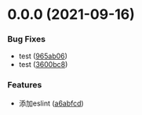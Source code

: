 # 0.0.0 (2021-09-16)


### Bug Fixes

* test ([965ab06](https://github.com.cnpmjs.org/QiYoe/vite2.0-vue3/commit/965ab06bf2e7786c56d802ea7c5e7b9fa799a81c))
* test ([3600bc8](https://github.com.cnpmjs.org/QiYoe/vite2.0-vue3/commit/3600bc8e2776b87a1c1c0dcf35260dde0dca3592))


### Features

* 添加eslint ([a6abfcd](https://github.com.cnpmjs.org/QiYoe/vite2.0-vue3/commit/a6abfcd8f975e94fa2ee94ba56085b7641971882))



